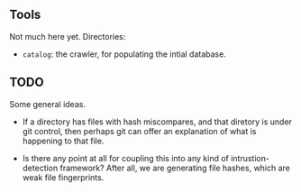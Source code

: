 Tools
-----
Not much here yet. Directories:

* `catalog`: the crawler, for populating the intial database.

TODO
----
Some general ideas.
* If a directory has files with hash miscompares, and that diretory
  is under git control, then perhaps git can offer an explanation of
  what is happening to that file.

* Is there any point at all for coupling this into any kind of
  intrustion-detection framework? After all, we are generating file
  hashes, which are weak file fingerprints.
